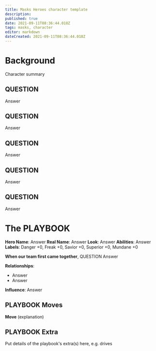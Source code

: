 ```yaml
---
title: Masks Heroes character template
description: 
published: true
date: 2021-09-11T08:36:44.018Z
tags: masks, character
editor: markdown
dateCreated: 2021-09-11T08:36:44.018Z
---
```


# Background
Character summary

## QUESTION
Answer

## QUESTION
Answer

## QUESTION
Answer

## QUESTION
Answer

## QUESTION
Answer

# The PLAYBOOK
**Hero Name**: Answer
**Real Name**: Answer
**Look**: Answer
**Abilities**: Answer
**Labels**: Danger +0, Freak +0, Savior +0, Superior +0, Mundane +0

**When our team first came together**, QUESTION
Answer

**Relationships**:
- Answer
- Answer

**Influence**: Answer

## PLAYBOOK Moves

**Move** (explanation)

## PLAYBOOK Extra

Put details of the playbook's extra(s) here, e.g. drives